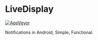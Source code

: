# LiveDisplay

[![AppVeyor](https://img.shields.io/appveyor/ci/gruntjs/grunt.svg?style=plastic)](https://ci.appveyor.com/api/projects/status/78o43susv6oim20h?svg=true)

Notifications in Android, Simple, Functional.

